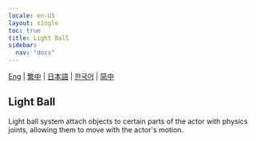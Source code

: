 ```yaml
---
locale: en-US
layout: single
toc: true
title: Light Ball
sidebar:
  nav: "docs"
---
```

[Eng](/dancexr/features/lightball) | [繁中](/tw/dancexr/features/lightball) | [日本語](/jp/dancexr/features/lightball) | [한국어](/kr/dancexr/features/lightball) | [简中](/zh/dancexr/features/lightball)


## Light Ball
Light ball system attach objects to certain parts of the actor with physics joints, allowing them to move with the actor's motion.